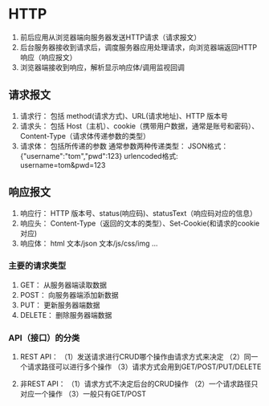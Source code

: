 # HTTP

1. 前后应用从浏览器端向服务器发送HTTP请求（请求报文）
2. 后台服务器接收到请求后，调度服务器应用处理请求，向浏览器端返回HTTP响应（响应报文）
3. 浏览器端接收到响应，解析显示响应体/调用监视回调

## 请求报文

1. 请求行： 包括 method(请求方式)、URL(请求地址)、HTTP 版本号
2. 请求头： 包括 Host（主机）、cookie（携带用户数据，通常是账号和密码）、Content-Type（请求体传递参数的类型）
3. 请求体： 包括所传递的参数
    通常参数两种传递类型：
    JSON格式： {"username":"tom","pwd":123}
    urlencoded格式: username=tom&pwd=123

## 响应报文

1. 响应行： HTTP 版本号、status(响应码)、statusText（响应码对应的信息）
2. 响应头： Content-Type（返回的文本的类型）、Set-Cookie(和请求的cookie对应)
3. 响应体： html 文本/json 文本/js/css/img ...

### 主要的请求类型

1. GET： 从服务器端读取数据
2. POST： 向服务器端添加新数据
3. PUT： 更新服务器端数据
4. DELETE： 删除服务器端数据

### API（接口）的分类

1. REST API：
（1）发送请求进行CRUD哪个操作由请求方式来决定
（2）同一个请求路径可以进行多个操作
（3）请求方式会用到GET/POST/PUT/DELETE

2. 非REST API：
（1）请求方式不决定后台的CRUD操作
（2）一个请求路径只对应一个操作
（3）一般只有GET/POST
